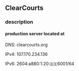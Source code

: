## ClearCourts

### description


#### production server located at

DNS: clearcourts.org

IPv4: 107.170.234.136

IPv6: 2604:a880:1:20::de:6001/64

